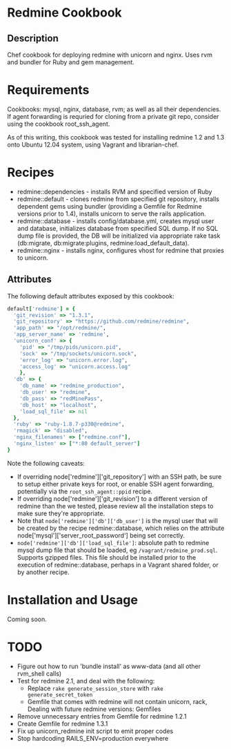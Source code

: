 Redmine Cookbook 
================

Description
-----------

Chef cookbook for deploying redmine with unicorn and nginx. Uses rvm and bundler for Ruby and gem management.

Requirements
============

Cookbooks: mysql, nginx, database, rvm; as well as all their dependencies.
If agent forwarding is requried for cloning from a private git repo, consider using the cookbook root_ssh_agent.

As of this writing, this cookbook was tested for installing redmine 1.2 and 1.3 onto Ubuntu 12.04 system, using Vagrant and librarian-chef.

Recipes
=======

* redmine::dependencies - installs RVM and specified version of Ruby
* redmine::default - clones redmine from specified git repository, installs dependent gems using bundler (providing a Gemfile for Redmine versions prior to 1.4), installs unicorn to serve the rails application.
* redmine::database - installs config/database.yml, creates mysql user and database, initializes database from specified SQL dump. If no SQL dump file is provided, the DB will be initialized via appropriate rake task (db:migrate, db:migrate:plugins, redmine:load_default_data).
* redmine::nginx - installs nginx, configures vhost for redmine that proxies to unicorn.

Attributes
----------

The following default attributes exposed by this cookbook:

```ruby
default['redmine'] = {
  'git_revision' => "1.3.1",
  'git_repository' => "https://github.com/redmine/redmine",
  'app_path' => "/opt/redmine/",
  'app_server_name' => 'redmine',
  'unicorn_conf' => {
    'pid' => "/tmp/pids/unicorn.pid",
    'sock' => "/tmp/sockets/unicorn.sock",
    'error_log' => "unicorn.error.log",
    'access_log' => "unicorn.access.log"
    },
  'db' => {
    'db_name' => "redmine_production",
    'db_user' => "redmine",
    'db_pass' => "redMinePass",
    'db_host' => "localhost",
    'load_sql_file' => nil
  },
  'ruby' => "ruby-1.8.7-p330@redmine",
  'rmagick' => "disabled",
  'nginx_filenames' => ["redmine.conf"],
  'nginx_listen' => ["*:80 default_server"]
}
```

Note the following caveats:

* If overriding node['redmine']['git_repository'] with an SSH path, be sure to
  setup either private keys for root, or enable SSH agent forwarding,
  potentially via the `root_ssh_agent::ppid` recipe. 
* If overriding node['redmine']['git_revision'] to a different version of
  redmine than the we tested, please review all the installation steps to make
  sure they're appropriate.
* Note that `node['redmine']['db']['db_user']` is the mysql user that will be
  created by the recipe redmine::database, which relies on the attribute
  node['mysql']['server_root_password'] being set correctly.
* `node['redmine']['db']['load_sql_file']`:  absolute path to redmine mysql
  dump file that should be loaded, eg `/vagrant/redmine_prod.sql`. Supports
  gzipped files. This file should be installed prior to the execution of
  redmine::database, perhaps in a Vagrant shared folder, or by another recipe.

Installation and Usage
======================

Coming soon.

TODO
====

* Figure out how to run 'bundle install' as www-data (and all other rvm_shell calls)
* Test for redmine 2.1, and deal with the following:
  * Replace `rake generate_session_store` with `rake generate_secret_token`
  * Gemfile that comes with redmine will not contain unicorn, rack, Dealing with future redmine versions: Gemfiles 
* Remove unnecessary entries from Gemfile for redmine 1.2.1
* Create Gemfile for redmine 1.3.1
* Fix up unicorn_redmine init script to emit proper codes
* Stop hardcoding RAILS_ENV=production everywhere


